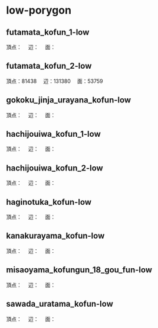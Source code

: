 # low-porygon
## futamata_kofun_1-low
頂点：
　辺：
　面：
## futamata_kofun_2-low
頂点：81438
　辺：131380
　面：53759
## gokoku_jinja_urayana_kofun-low
頂点：
　辺：
　面：
## hachijouiwa_kofun_1-low
頂点：
　辺：
　面：
## hachijouiwa_kofun_2-low
頂点：
　辺：
　面：
## haginotuka_kofun-low
頂点：
　辺：
　面：
## kanakurayama_kofun-low
頂点：
　辺：
　面：
## misaoyama_kofungun_18_gou_fun-low
頂点：
　辺：
　面：
## sawada_uratama_kofun-low
頂点：
　辺：
　面：

